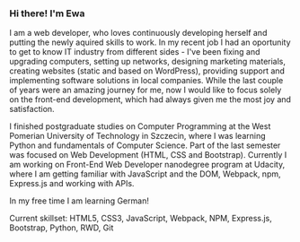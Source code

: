 ### Hi there! I'm Ewa
I am a web developer, who loves continuously developing herself and putting the newly aquired skills to work. In my recent job I had an oportunity to get to know IT industry from different sides - I've been fixing and upgrading computers, setting up networks, designing marketing materials, creating websites (static and based on WordPress), providing support and implementing software solutions in local companies. While the last couple of years were an amazing journey for me, now I would like to focus solely on the front-end development, which had always given me the most joy and satisfaction.

I finished postgraduate studies on Computer Programming at the West Pomerian University of Technology in Szczecin, where I was learning Python and fundamentals of Computer Science. Part of the last semester was focused on Web Development (HTML, CSS and Bootstrap). Currently I am working on Front-End Web Developer nanodegree program at Udacity, where I am getting familiar with JavaScript and the DOM, Webpack, npm, Express.js and working with APIs.

In my free time I am learning German!

Current skillset: HTML5, CSS3, JavaScript, Webpack, NPM, Express.js, Bootstrap, Python, RWD, Git
<!--
**19101990/19101990** is a ✨ _special_ ✨ repository because its `README.md` (this file) appears on your GitHub profile.

Here are some ideas to get you started:

- 🔭 I’m currently working on ...
- 🌱 I’m currently learning ...
- 👯 I’m looking to collaborate on ...
- 🤔 I’m looking for help with ...
- 💬 Ask me about ...
- 📫 How to reach me: ...
- 😄 Pronouns: ...
- ⚡ Fun fact: ...
-->
